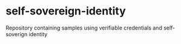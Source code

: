 # self-sovereign-identity
Repository containing samples using verifiable credentials and self-soverign identity

